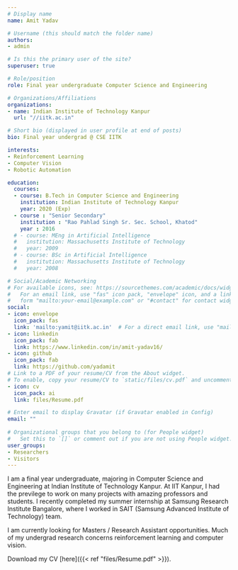 ```yaml
---
# Display name
name: Amit Yadav

# Username (this should match the folder name)
authors:
- admin

# Is this the primary user of the site?
superuser: true

# Role/position
role: Final year undergraduate Computer Science and Engineering

# Organizations/Affiliations
organizations:
- name: Indian Institute of Technology Kanpur
  url: "//iitk.ac.in"

# Short bio (displayed in user profile at end of posts)
bio: Final year undergrad @ CSE IITK

interests:
- Reinforcement Learning
- Computer Vision
- Robotic Automation

education:
  courses:
  - course: B.Tech in Computer Science and Engineering
    institution: Indian Institute of Technology Kanpur
    year: 2020 (Exp)
  - course : "Senior Secondary"
    institution : "Rao Pahlad Singh Sr. Sec. School, Khatod"
    year : 2016
  # - course: MEng in Artificial Intelligence
  #   institution: Massachusetts Institute of Technology
  #   year: 2009
  # - course: BSc in Artificial Intelligence
  #   institution: Massachusetts Institute of Technology
  #   year: 2008

# Social/Academic Networking
# For available icons, see: https://sourcethemes.com/academic/docs/widgets/#icons
#   For an email link, use "fas" icon pack, "envelope" icon, and a link in the
#   form "mailto:your-email@example.com" or "#contact" for contact widget.
social:
- icon: envelope
  icon_pack: fas
  link: 'mailto:yamit@iitk.ac.in'  # For a direct email link, use "mailto:test@example.org".
- icon: linkedin
  icon_pack: fab
  link: https://www.linkedin.com/in/amit-yadav16/
- icon: github
  icon_pack: fab
  link: https://github.com/yadamit
# Link to a PDF of your resume/CV from the About widget.
# To enable, copy your resume/CV to `static/files/cv.pdf` and uncomment the lines below.  
- icon: cv
  icon_pack: ai
  link: files/Resume.pdf

# Enter email to display Gravatar (if Gravatar enabled in Config)
email: ""
  
# Organizational groups that you belong to (for People widget)
#   Set this to `[]` or comment out if you are not using People widget.  
user_groups:
- Researchers
- Visitors
---
```


I am a final year undergraduate, majoring in Computer Science and Engineering at Indian Institute of Technology Kanpur. At IIT Kanpur, I had the previlege to work on many projects with amazing professors and students. I recently completed my summer internship at Samsung Research Institute Bangalore, where I worked in SAIT (Samsung Advanced Institute of Technology) team.

I am currently looking for Masters / Research Assistant opportunities. Much of my undergrad research concerns reinforcement learning and computer vision.

Download my CV [here]({{< ref "files/Resume.pdf" >}}).